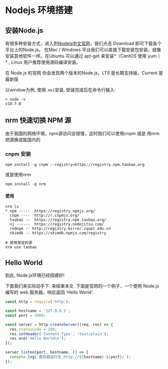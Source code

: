 # Nodejs 环境搭建

## 安装Node.js 
有很多种安装方式，进入到[Nodejs中文官网](http://nodejs.cn/)，我们点击 Download 即可下载各个平台上的Node.js。
在Mac / Windows 平台我们可以直接下载安装包安装，就像安装其他软件一样。在Ubuntu 可以通过 apt-get 来安装*（CentOS 使用 yum ）* , Linux 用户推荐使用源码编译安装。

在 Node.js 的官网 你会发现两个版本的Node.js，LTS 是长期支持版，Current 是最新版

以window为例, 使用`.msi`安装, 安装完成后在命令行输入:
```
> node -v
v10.7.0
```
## nrm 快速切换 NPM 源

由于我国的网络环境，npm源访问会很慢，这时我们可以使用cnpm 或是 用nrm把源换成能国内的

### cnpm 安装
```
npm install -g cnpm --registry=https://registry.npm.taobao.org
```
或是使用nrm
```
npm install -g nrm
```
#### 使用
```
nrm ls
* npm -----  https://registry.npmjs.org/
  cnpm ----  http://r.cnpmjs.org/
  taobao --  https://registry.npm.taobao.org/
  nj ------  https://registry.nodejitsu.com/
  rednpm -- http://registry.mirror.cqupt.edu.cn
  skimdb -- https://skimdb.npmjs.com/registry
  
# 使用淘宝的源
nrm use taobao
```

## Hello World
到此, Node.js环境已经搭建好!

下面我们来实际动手下. 来结束本文.
下面是官网的一个例子，一个使用 Node.js 编写的 web 服务器，响应返回 'Hello World'.
``` js
const http = require('http');

const hostname = '127.0.0.1';
const port = 3000;

const server = http.createServer((req, res) => {
  res.statusCode = 200;
  res.setHeader('Content-Type', 'text/plain');
  res.end('Hello World\n');
});

server.listen(port, hostname, () => {
  console.log(`服务器运行在 http://${hostname}:${port}/`);
});
```